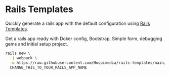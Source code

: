 # Rails Templates

Quickly generate a rails app with the default configuration using [Rails Templates](http://guides.rubyonrails.org/rails_application_templates.html).

Get a rails app ready with Doker config, Bootstrap, Simple form, debugging gems and initial setup project.

```bash
rails new \
  -j webpack \
  -m https://raw.githubusercontent.com/Hospimedia/rails-templates/main/config.rb \
  CHANGE_THIS_TO_YOUR_RAILS_APP_NAME
```
